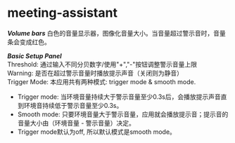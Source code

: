 # meeting-assistant

***Volume bars***
白色的音量显示器，图像化音量大小。当音量超过警示音时，音量条会变成红色。

***Basic Setup Panel***  
Threshold: 通过输入不同分贝数字/使用"+","-"按钮调整警示音量上限  
Warning: 是否在超过警示音量时播放提示声音（关闭则为静音）  
Trigger Mode: 本应用共有两种模式: trigger mode & smooth mode.   

- Trigger mode: 当环境音量持续大于警示音量至少0.3s后，会播放提示声音直到环境音持续低于警示音量至少0.3s。
- Smooth mode: 只要环境音量大于警示音量，应用就会播放提示音；提示音的音量大小由（环境音量 - 警示音量）决定。
- Trigger mode默认为off, 所以默认模式是smooth mode。
